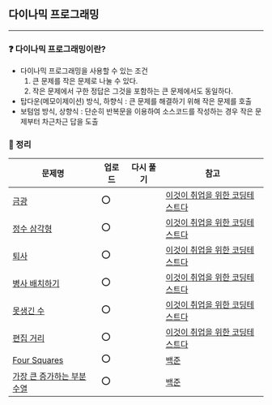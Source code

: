 ## 다이나믹 프로그래밍
-----
### ❓ 다이나믹 프로그래밍이란?
- 다이나믹 프로그래밍을 사용할 수 있는 조건
  1. 큰 문제를 작은 문제로 나눌 수 있다.
  2. 작은 문제에서 구한 정답은 그것을 포함하는 큰 문제에서도 동일하다.
- 탑다운(메모이제이션) 방식, 하향식 : 큰 문제를 해결하기 위해 작은 문제를 호출
- 보텀엄 방식, 상향식 : 단순히 반복문을 이용하여 소스코드를 작성하는 경우 작은 문제부터 차근차근 답을 도출
### 🔖 정리
|문제명|업로드|다시 풀기|참고|
|-----|----|----|----|
|[금광](https://github.com/soocy0718/python/tree/main/coding_study/DP/%EA%B8%88%EA%B4%91_%EC%BD%94%EB%93%9C_%EC%84%A4%EB%AA%85)|⭕||[이것이 취업을 위한 코딩테스트다](https://github.com/ndb796/python-for-coding-test)|
|[정수 삼각형](https://github.com/soocy0718/python/blob/main/coding_study/DP/%EC%9D%B4%EC%BD%94%ED%85%8C_32_%EC%A0%95%EC%88%98%20%EC%82%BC%EA%B0%81%ED%98%95_0315.py)|⭕||[이것이 취업을 위한 코딩테스트다](https://github.com/ndb796/python-for-coding-test)|
|[퇴사](https://github.com/soocy0718/python/blob/main/coding_study/DP/%EC%9D%B4%EC%BD%94%ED%85%8C_33_%ED%87%B4%EC%82%AC_0315.py)|⭕||[이것이 취업을 위한 코딩테스트다](https://github.com/ndb796/python-for-coding-test)|
|[병사 배치하기](https://github.com/soocy0718/python/blob/main/coding_study/DP/%EC%9D%B4%EC%BD%94%ED%85%8C_34_%EB%B3%91%EC%82%AC%20%EB%B0%B0%EC%B9%98%ED%95%98%EA%B8%B0_0315.py)|⭕||[이것이 취업을 위한 코딩테스트다](https://github.com/ndb796/python-for-coding-test)|
|[못생긴 수](https://github.com/soocy0718/python/blob/main/coding_study/DP/%EC%9D%B4%EC%BD%94%ED%85%8C_35_%EB%AA%BB%EC%83%9D%EA%B8%B4%20%EC%88%98_0315.py)|⭕||[이것이 취업을 위한 코딩테스트다](https://github.com/ndb796/python-for-coding-test)|
|[편집 거리](https://github.com/soocy0718/python/blob/main/coding_study/DP/%EC%9D%B4%EC%BD%94%ED%85%8C_36_%ED%8E%B8%EC%A7%91%20%EA%B1%B0%EB%A6%AC_0315.py)|⭕||[이것이 취업을 위한 코딩테스트다](https://github.com/ndb796/python-for-coding-test)|
|[Four Squares](https://github.com/soocy0718/python/blob/main/coding_study/DP/%EB%B0%B1%EC%A4%80_17626_Four%20Squares_0315.py)|⭕||[백준](https://www.acmicpc.net/problem/17626) |
|[가장 큰 증가하는 부분 수열]()|⭕||[백준](https://www.acmicpc.net/problem/11055) |